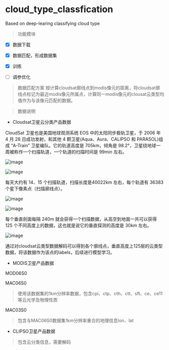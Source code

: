 # cloud_type_classfication
Based on deep-learing classifying cloud type

> 功能模块
- [X] 数据下载
- [X] 数据匹配，形成数据集
- [X] 训练
- [ ] 调参优化


> 数据匹配方案
按计算cloudsat廓线点到modis像元的距离，将cloudsat廓线点标记为最近modis像元所属点，计算同一modis像元的clousat云类型均值作为与该像元匹配的数据。

> 数据说明
- Cloudsat卫星云分类产品数据

CloudSat 卫星也是美国地球观测系统 EOS 中的太阳同步极轨卫星，于 2006 年 4 月 28 日成功发射，和其他 4 颗卫星(Aqua、Aura、CALIPSO 和 PARASOL)组成  “A-Train” 卫星编队。它的轨道高度是 705km，倾角是 98.2°，卫星绕地球一周被称作一个扫描轨道，一个轨道的扫描时间是 99min 左右。

![image](https://user-images.githubusercontent.com/35321279/178888589-6fd089bd-728b-436c-b58b-5076f4382fb8.png)


![image](https://user-images.githubusercontent.com/35321279/178888432-41f4f589-2b4c-4e00-b3b0-f446c62b8cfe.png)

每天大约有 14、15 个扫描轨道，扫描长度是40022km 左右，每个轨道有 36383 个星下像素点（扫描廓线点）。

![image](https://user-images.githubusercontent.com/35321279/179341797-bbb875f0-6f6e-43b9-904c-dc88afb5570e.png)

![image](https://user-images.githubusercontent.com/35321279/178888518-bfdfbcce-9656-4573-9452-6298fe048673.png)

每个垂直剖面每隔 240m 就会获得一个扫描数据，从高空到地面一共可以获得 125 个不同高度上的数据，这也就是说它的垂直探测的高度是 30km 左右。

![image](https://user-images.githubusercontent.com/35321279/179341756-df72bb00-f633-4601-94ea-8aa06a0bdce7.png)

通过对cloudsat云类型数据解码可以得到各个廓线点，垂直高度上125层的云类型数据，将该数据作为该点的labels，后续进行模型学习。

- MODIS卫星产品数据

MOD06S0  

MAC06S0

> 使用该数据集的1km分辨率数据，包含cpi、ctp、cth、ctt、sft、ce、ce11等云光学及物理性质

MAC03S0

> 包含与MAC06S0数据集1km分辨率重合的地理信息lon、lat

- CLIPSO卫星产品数据

> 包含云分类信息，需要解码
